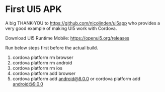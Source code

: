 # First UI5 APK
A big THANK-YOU to https://github.com/nicolinden/ui5app who provides a very good example of making UI5 work with Cordova.

Download UI5 Runtime Mobile: https://openui5.org/releases

Run below steps first before the actual build.<br />
1. cordova platform rm browser<br />
2. cordova platform rm android<br />
3. cordova platform rm ios<br />
4. cordova platform add browser<br />
5. cordova platform add android@8.0.0 or cordova platform add android@9.0.0<br />
